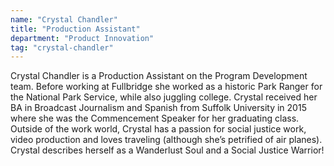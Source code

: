 ```yaml
---
name: "Crystal Chandler"
title: "Production Assistant"
department: "Product Innovation"
tag: "crystal-chandler"
---
```

Crystal Chandler is a Production Assistant on the Program Development team. Before working at Fullbridge she worked as a historic Park Ranger for the National Park Service, while also juggling college. Crystal received her BA in Broadcast Journalism and Spanish from Suffolk University in 2015 where she was the Commencement Speaker for her graduating class. Outside of the work world, Crystal has a passion for social justice work, video production and loves traveling (although she&rsquo;s petrified of air planes). Crystal describes herself as a Wanderlust Soul and a Social Justice Warrior!
